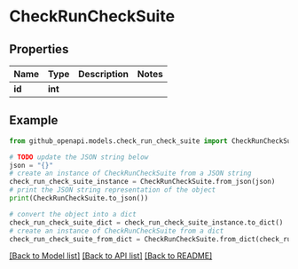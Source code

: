 # CheckRunCheckSuite


## Properties

Name | Type | Description | Notes
------------ | ------------- | ------------- | -------------
**id** | **int** |  | 

## Example

```python
from github_openapi.models.check_run_check_suite import CheckRunCheckSuite

# TODO update the JSON string below
json = "{}"
# create an instance of CheckRunCheckSuite from a JSON string
check_run_check_suite_instance = CheckRunCheckSuite.from_json(json)
# print the JSON string representation of the object
print(CheckRunCheckSuite.to_json())

# convert the object into a dict
check_run_check_suite_dict = check_run_check_suite_instance.to_dict()
# create an instance of CheckRunCheckSuite from a dict
check_run_check_suite_from_dict = CheckRunCheckSuite.from_dict(check_run_check_suite_dict)
```
[[Back to Model list]](../README.md#documentation-for-models) [[Back to API list]](../README.md#documentation-for-api-endpoints) [[Back to README]](../README.md)



